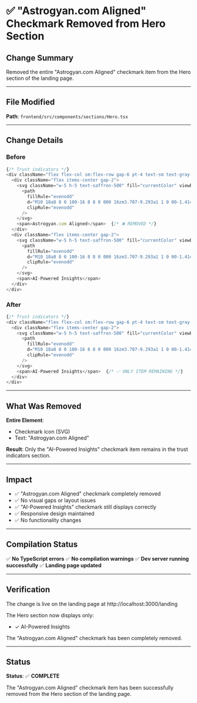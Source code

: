 # ✅ "Astrogyan.com Aligned" Checkmark Removed from Hero Section

## Change Summary

Removed the entire "Astrogyan.com Aligned" checkmark item from the Hero section of the landing page.

---

## File Modified

**Path**: `frontend/src/components/sections/Hero.tsx`

---

## Change Details

### Before
```typescript
{/* Trust indicators */}
<div className="flex flex-col sm:flex-row gap-6 pt-4 text-sm text-gray-600 dark:text-gray-400">
  <div className="flex items-center gap-2">
    <svg className="w-5 h-5 text-saffron-500" fill="currentColor" viewBox="0 0 20 20">
      <path
        fillRule="evenodd"
        d="M10 18a8 8 0 100-16 8 8 0 000 16zm3.707-9.293a1 1 0 00-1.414-1.414L9 10.586 7.707 9.293a1 1 0 00-1.414 1.414l2 2a1 1 0 001.414 0l4-4z"
        clipRule="evenodd"
      />
    </svg>
    <span>Astrogyan.com Aligned</span>  {/* ❌ REMOVED */}
  </div>
  <div className="flex items-center gap-2">
    <svg className="w-5 h-5 text-saffron-500" fill="currentColor" viewBox="0 0 20 20">
      <path
        fillRule="evenodd"
        d="M10 18a8 8 0 100-16 8 8 0 000 16zm3.707-9.293a1 1 0 00-1.414-1.414L9 10.586 7.707 9.293a1 1 0 00-1.414 1.414l2 2a1 1 0 001.414 0l4-4z"
        clipRule="evenodd"
      />
    </svg>
    <span>AI-Powered Insights</span>
  </div>
</div>
```

### After
```typescript
{/* Trust indicators */}
<div className="flex flex-col sm:flex-row gap-6 pt-4 text-sm text-gray-600 dark:text-gray-400">
  <div className="flex items-center gap-2">
    <svg className="w-5 h-5 text-saffron-500" fill="currentColor" viewBox="0 0 20 20">
      <path
        fillRule="evenodd"
        d="M10 18a8 8 0 100-16 8 8 0 000 16zm3.707-9.293a1 1 0 00-1.414-1.414L9 10.586 7.707 9.293a1 1 0 00-1.414 1.414l2 2a1 1 0 001.414 0l4-4z"
        clipRule="evenodd"
      />
    </svg>
    <span>AI-Powered Insights</span>  {/* ✅ ONLY ITEM REMAINING */}
  </div>
</div>
```

---

## What Was Removed

**Entire Element**:
- Checkmark icon (SVG)
- Text: "Astrogyan.com Aligned"

**Result**: Only the "AI-Powered Insights" checkmark item remains in the trust indicators section.

---

## Impact

- ✅ "Astrogyan.com Aligned" checkmark completely removed
- ✅ No visual gaps or layout issues
- ✅ "AI-Powered Insights" checkmark still displays correctly
- ✅ Responsive design maintained
- ✅ No functionality changes

---

## Compilation Status

✅ **No TypeScript errors**
✅ **No compilation warnings**
✅ **Dev server running successfully**
✅ **Landing page updated**

---

## Verification

The change is live on the landing page at http://localhost:3000/landing

The Hero section now displays only:
- ✓ AI-Powered Insights

The "Astrogyan.com Aligned" checkmark has been completely removed.

---

## Status

**Status**: ✅ **COMPLETE**

The "Astrogyan.com Aligned" checkmark item has been successfully removed from the Hero section of the landing page.

